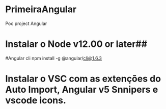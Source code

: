 # PrimeiraAngular  

Poc project Angular  

# Instalar o Node v12.00 or later##  

#Angular cli 
    npm install -g @angular/cli@1.6.3  
    
# Instalar o VSC com as extenções do Auto Import, Angular v5 Snnipers e vscode icons.  

